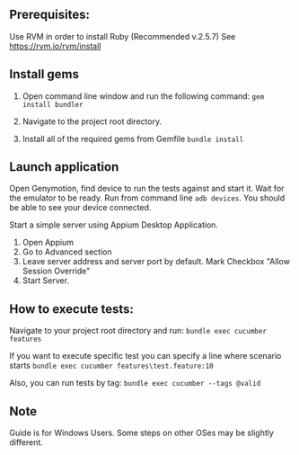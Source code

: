 ## Prerequisites:

Use RVM in order to install Ruby (Recommended v.2.5.7) See https://rvm.io/rvm/install

## Install gems

1. Open command line window and run the following command:
`gem install bundler`

2. Navigate to the project root directory.

3. Install all of the required gems from Gemfile
`bundle install`

## Launch application

Open Genymotion, find device to run the tests against and start it. Wait for the emulator to be ready.
Run from command line `adb devices`. You should be able to see your device connected.

Start a simple server using Appium Desktop Application.
1. Open Appium
2. Go to Advanced section
3. Leave server address and server port by default. Mark Checkbox "Allow Session Override"
4. Start Server.


## How to execute tests:

Navigate to your project root directory and run:
`bundle exec cucumber features`

If you want to execute specific test you can specify a line where scenario starts
`bundle exec cucumber features\test.feature:10`

Also, you can run tests by tag:
`bundle exec cucumber --tags @valid`

## Note

Guide is for Windows Users. Some steps on other OSes may be slightly different.
